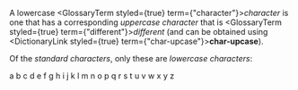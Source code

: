  



A lowercase <GlossaryTerm styled={true} term={"character"}><i>character</i></GlossaryTerm> is one that has a corresponding *uppercase character* that is <GlossaryTerm styled={true} term={"different"}><i>different</i></GlossaryTerm> (and can be obtained using <DictionaryLink styled={true} term={"char-upcase"}><b>char-upcase</b></DictionaryLink>). 



Of the *standard characters*, only these are *lowercase characters*: 



a b c d e f g h i j k l m n o p q r s t u v w x y z 



